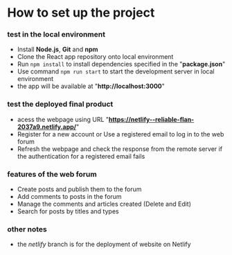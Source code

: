 # How to set up the project

### test in the local environment
- Install **Node.js**, **Git** and **npm**
- Clone the React app repository onto local environment
- Run ```npm install``` to install dependencies specified in the "**package.json**"
- Use command ```npm run start``` to start the development server in local environment
- the app will be available at "**http://localhost:3000**"

### test the deployed final product
- acess the webpage using URL "**https://netlify--reliable-flan-2037a9.netlify.app/**" 
- Register for a new account or Use a registered email to log in to the web forum
- Refresh the webpage and check the response from the remote server if the authentication for a registered email fails

### features of the web forum
- Create posts and publish them to the forum
- Add comments to posts in the forum
- Manage the comments and articles created (Delete and Edit)
- Search for posts by titles and types

### other notes
- the *netlify* branch is for the deployment of website on Netlify
